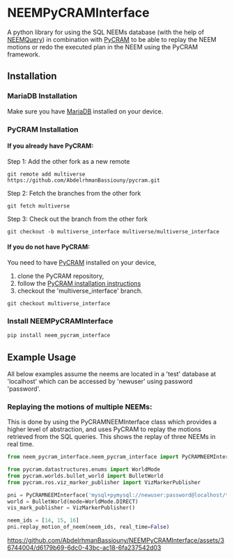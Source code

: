 # NEEMPyCRAMInterface

A python library for using the SQL NEEMs database (with the help of [NEEMQuery](https://github.com/AbdelrhmanBassiouny/NEEMQuery))
in combination with [PyCRAM](https://github.com/cram2/pycram) to be able to replay the NEEM motions or redo the executed plan 
in the NEEM using the PyCRAM framework.
## Installation


### MariaDB Installation
Make sure you have [MariaDB](https://www.digitalocean.com/community/tutorials/how-to-install-mariadb-on-ubuntu-20-04) installed on your device. 

### PyCRAM Installation

#### If you already have PyCRAM:

Step 1: Add the other fork as a new remote
```shell
git remote add multiverse https://github.com/AbdelrhmanBassiouny/pycram.git
```

Step 2: Fetch the branches from the other fork
```shell
git fetch multiverse
```

Step 3: Check out the branch from the other fork
```shell
git checkout -b multiverse_interface multiverse/multiverse_interface
```

#### If you do not have PyCRAM:

You need to have [PyCRAM](https://github.com/AbdelrhmanBassiouny/pycram) installed on your device,
1. clone the PyCRAM repository, 
2. follow the [PyCRAM installation instructions ](https://pycram.readthedocs.io/en/latest/installation.html)
3. checkout the 'multiverse_interface' branch.
```shell
git checkout multiverse_interface
```

### Install NEEMPyCRAMInterface

```bash
pip install neem_pycram_interface
```

## Example Usage

All below examples assume the neems are located in a 'test' database at 'localhost' which can be accessed by 'newuser'
using password 'password'.

### Replaying the motions of multiple NEEMs:

This is done by using the PyCRAMNEEMInterface class which provides a higher level of abstraction,
and uses PyCRAM to replay the motions retrieved from the SQL queries. This shows the replay of three NEEMs in real time.

```Python
from neem_pycram_interface.neem_pycram_interface import PyCRAMNEEMInterface

from pycram.datastructures.enums import WorldMode
from pycram.worlds.bullet_world import BulletWorld
from pycram.ros.viz_marker_publisher import VizMarkerPublisher

pni = PyCRAMNEEMInterface('mysql+pymysql://newuser:password@localhost/test')
world = BulletWorld(mode=WorldMode.DIRECT)
vis_mark_publisher = VizMarkerPublisher()

neem_ids = [14, 15, 16]
pni.replay_motion_of_neem(neem_ids, real_time=False)
```

https://github.com/AbdelrhmanBassiouny/NEEMPyCRAMInterface/assets/36744004/d6179b69-6dc0-43bc-ac18-6fa237542d03

